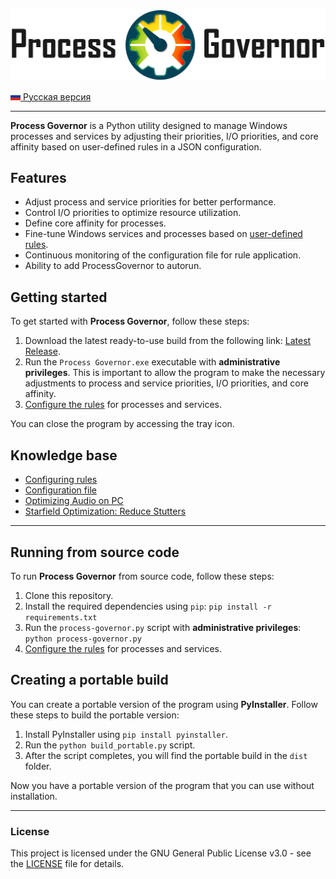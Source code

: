 ![Logo Process Governor](docs/images/github-banner-readme.png)

[![RU](docs/icons/ru.png) Русская версия](docs/README.ru.md)

---

**Process Governor** is a Python utility designed to manage Windows processes and services by adjusting their
priorities, I/O priorities, and core affinity based on user-defined rules in a JSON configuration.

## Features

- Adjust process and service priorities for better performance.
- Control I/O priorities to optimize resource utilization.
- Define core affinity for processes.
- Fine-tune Windows services and processes based on [user-defined rules](docs/ui_rule_configurator.md).
- Continuous monitoring of the configuration file for rule application.
- Ability to add ProcessGovernor to autorun.

## Getting started

To get started with **Process Governor**, follow these steps:

1. Download the latest ready-to-use build from the following
   link: [Latest Release](https://github.com/SystemXFiles/process-governor/releases/latest).
2. Run the `Process Governor.exe` executable with **administrative privileges**.
   This is important to allow the program to make the necessary adjustments to process and service priorities, I/O
   priorities, and core affinity.
3. [Configure the rules](docs/ui_rule_configurator.md) for processes and services.

You can close the program by accessing the tray icon.

## Knowledge base

* [Configuring rules](docs/ui_rule_configurator.md)
* [Configuration file](docs/configuration_file.md)
* [Optimizing Audio on PC](docs/tips'n'tricks/audio.md)
* [Starfield Optimization: Reduce Stutters](docs/tips'n'tricks/starfield.md)

---

## Running from source code

To run **Process Governor** from source code, follow these steps:

1. Clone this repository.
2. Install the required dependencies using `pip`: `pip install -r requirements.txt`
3. Run the `process-governor.py` script with **administrative privileges**: `python process-governor.py`
4. [Configure the rules](docs/ui_rule_configurator.md) for processes and services.

## Creating a portable build

You can create a portable version of the program using **PyInstaller**. Follow these steps to build the portable
version:

1. Install PyInstaller using `pip install pyinstaller`.
2. Run the `python build_portable.py` script.
3. After the script completes, you will find the portable build in the `dist` folder.

Now you have a portable version of the program that you can use without installation.

---

### License

This project is licensed under the GNU General Public License v3.0 - see the [LICENSE](LICENSE) file for details.
